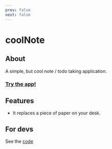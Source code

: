 ```yaml
---
prev: false
next: false
---
```


#  coolNote

## About
A simple, but cool note / todo taking application.

### [Try the app!](https://note.coollabs.io)

## Features
- It replaces a piece of paper on your desk.

## For devs
See the [code](https://github.com/coollabsio/note.coollabs.io)
